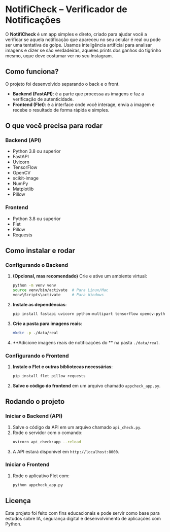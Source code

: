 # NotifiCheck – Verificador de Notificações

O **NotifiCheck** é um app simples e direto, criado para ajudar você a verificar se aquela notificação que apareceu no seu celular é real ou pode ser uma tentativa de golpe. Usamos inteligência artificial para analisar imagens e dizer se são verdadeiras, aqueles prints dos ganhos do tigrinho mesmo, uque deve costumar ver no seu Instagram.

## Como funciona?

O projeto foi desenvolvido separando o back e o front.

- **Backend (FastAPI)**: é a parte que processa as imagens e faz a verificação de autenticidade.
- **Frontend (Flet)**: é a interface onde você interage, envia a imagem e recebe o resultado de forma rápida e simples.

## O que você precisa para rodar

### Backend (API)
- Python 3.8 ou superior
- FastAPI
- Uvicorn
- TensorFlow
- OpenCV
- scikit-image
- NumPy
- Matplotlib
- Pillow

### Frontend
- Python 3.8 ou superior
- Flet
- Pillow
- Requests

## Como instalar e rodar

### Configurando o Backend

1. **(Opcional, mas recomendado)** Crie e ative um ambiente virtual:
   ```bash
   python -m venv venv
   source venv/bin/activate  # Para Linux/Mac
   venv\Scripts\activate     # Para Windows
   ```

2. **Instale as dependências**:
   ```bash
   pip install fastapi uvicorn python-multipart tensorflow opencv-python scikit-image numpy matplotlib pillow
   ```

3. **Crie a pasta para imagens reais**:
   ```bash
   mkdir -p ./data/real
   ```

4. **Adicione imagens reais de notificações do  ** na pasta `./data/real`.

### Configurando o Frontend

1. **Instale o Flet e outras bibliotecas necessárias**:
   ```bash
   pip install flet pillow requests
   ```

2. **Salve o código do frontend** em um arquivo chamado `appcheck_app.py`.

## Rodando o projeto

### Iniciar o Backend (API)

1. Salve o código da API em um arquivo chamado `api_check.py`.
2. Rode o servidor com o comando:
   ```bash
   uvicorn api_check:app --reload
   ```
3. A API estará disponível em `http://localhost:8000`.

### Iniciar o Frontend

1. Rode o aplicativo Flet com:
   ```bash
   python appcheck_app.py
   ```

## Licença

Este projeto foi feito com fins educacionais e pode servir como base para estudos sobre IA, segurança digital e desenvolvimento de aplicações com Python.
